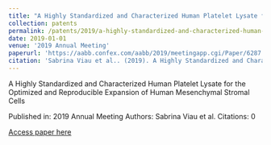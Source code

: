 ```yaml
---
title: "A Highly Standardized and Characterized Human Platelet Lysate for the Optimized and Reproducible Expansion of Human Mesenchymal Stromal Cells"
collection: patents
permalink: /patents/2019/a-highly-standardized-and-characterized-human-plat
date: 2019-01-01
venue: '2019 Annual Meeting'
paperurl: 'https://aabb.confex.com/aabb/2019/meetingapp.cgi/Paper/6287'
citation: 'Sabrina Viau et al.. (2019). A Highly Standardized and Characterized Human Platelet Lysate for the Optimized and Reproducible Expansion of Human Mesenchymal Stromal Cells. 2019 Annual Meeting.'
---
```


A Highly Standardized and Characterized Human Platelet Lysate for the Optimized and Reproducible Expansion of Human Mesenchymal Stromal Cells

Published in: 2019 Annual Meeting
Authors: Sabrina Viau et al.
Citations: 0

[Access paper here](https://aabb.confex.com/aabb/2019/meetingapp.cgi/Paper/6287)
